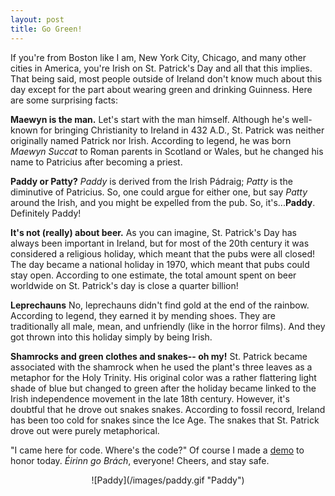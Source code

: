 ```yaml
---
layout: post
title: Go Green!
---
```


If you're from Boston like I am, New York City, Chicago, and many other cities in America, you're Irish on St. Patrick's Day and all that this implies.  That being said, most people outside of Ireland don't know much about this day except for the part about wearing green and drinking Guinness.  Here are some surprising facts:

**Maewyn is the man.**
Let's start with the man himself.  Although he's well-known for bringing Christianity to Ireland in 432 A.D., St. Patrick was neither originally named Patrick nor Irish. According to legend, he was born _Maewyn Succat_ to Roman parents in Scotland or Wales, but he changed his name to Patricius after becoming a priest. 

**Paddy or Patty?**
_Paddy_ is derived from the Irish Pádraig;  _Patty_ is the diminutive of Patricius.  So, one could argue for either one, but say _Patty_ around the Irish, and you might be expelled from the pub.  So, it's...**Paddy**. Definitely Paddy!

**It's not (really) about beer.**
As you can imagine, St. Patrick's Day has always been important in Ireland, but for most of the 20th century it was considered a religious holiday, which meant that the pubs were all closed!  The day became a national holiday in 1970, which meant that pubs could stay open.  According to one estimate, the total amount spent on beer worldwide on St. Patrick's day is close a quarter billion!

**Leprechauns**
No, leprechauns didn't find gold at the end of the rainbow. According to legend, they earned it by mending shoes. They are traditionally all male, mean, and unfriendly (like in the horror films). And they got thrown into this holiday simply by being Irish.    

**Shamrocks and green clothes and snakes-- oh my!**
St. Patrick became associated with the shamrock when he used the plant's three leaves as a metaphor for the Holy Trinity. His original color was a rather flattering light shade of blue but changed to green after the holiday became linked to the Irish independence movement in the late 18th century. However, it's doubtful that he drove out snakes snakes. According to fossil record, Ireland has been too cold for snakes since the Ice Age. The snakes that St. Patrick drove out were purely metaphorical. 

"I came here for code. Where's the code?"
Of course I made a [demo](https://codepen.io/TWAIN/full/BWmWLO/) to honor today.  _Éirinn go Brách_, everyone! Cheers, and stay safe.

<div style="text-align:center" markdown="1">
![Paddy](/images/paddy.gif "Paddy")
</div>
